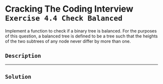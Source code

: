 # Cracking The Coding Interview `Exercise 4.4 Check Balanced`

Implement a function to check if a binary tree is balanced. For the purposes of
this question, a balanced tree is defined to be a tree such that the heights of the two subtrees of any
node never differ by more than one.

## `Description`

---

## `Solution`
